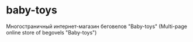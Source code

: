 # baby-toys
Многостраничный интернет-магазин беговелов "Baby-toys" (Multi-page online store of begovels "Baby-toys")
